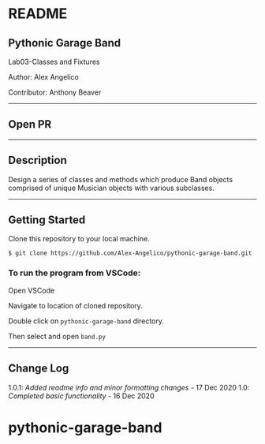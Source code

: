 # README

## Pythonic Garage Band

Lab03-Classes and Fixtures

Author: Alex Angelico

Contributor: Anthony Beaver

----

## Open PR



----

## Description

Design a series of classes and methods which produce Band objects comprised of unique Musician objects with various subclasses.

----

## Getting Started

Clone this repository to your local machine.

```
$ git clone https://github.com/Alex-Angelico/pythonic-garage-band.git
```

### To run the program from VSCode:

Open VSCode

Navigate to location of cloned repository.

Double click on ```pythonic-garage-band``` directory.

Then select and open ```band.py```

----

## Change Log

1.0.1: *Added readme info and minor formatting changes* - 17 Dec 2020
1.0: *Completed basic functionality* - 16 Dec 2020  
# pythonic-garage-band

